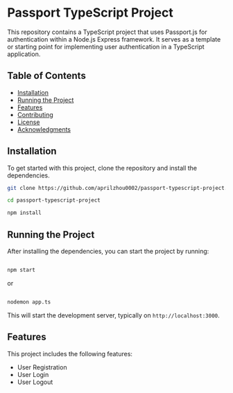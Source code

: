 # Passport TypeScript Project

This repository contains a TypeScript project that uses Passport.js for authentication within a Node.js Express framework. It serves as a template or starting point for implementing user authentication in a TypeScript application.

## Table of Contents

- [Installation](#installation)
- [Running the Project](#running-the-project)
- [Features](#features)
- [Contributing](#contributing)
- [License](#license)
- [Acknowledgments](#acknowledgments)

## Installation

To get started with this project, clone the repository and install the dependencies.

```bash
git clone https://github.com/aprilzhou0002/passport-typescript-project.git

cd passport-typescript-project

npm install

```

## Running the Project

After installing the dependencies, you can start the project by running:

```bash

npm start

```

or 

```bash

nodemon app.ts

```

This will start the development server, typically on `http://localhost:3000`.

## Features

This project includes the following features:

- User Registration
- User Login
- User Logout
